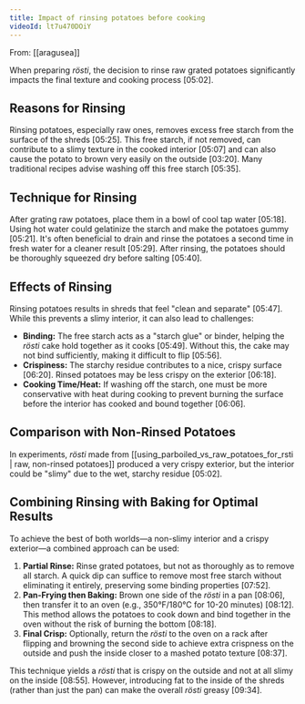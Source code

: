 ```yaml
---
title: Impact of rinsing potatoes before cooking
videoId: lt7u470DOiY
---
```


From: [[aragusea]] <br/> 

When preparing *rösti*, the decision to rinse raw grated potatoes significantly impacts the final texture and cooking process <a class="yt-timestamp" data-t="05:02">[05:02]</a>.

## Reasons for Rinsing
Rinsing potatoes, especially raw ones, removes excess free starch from the surface of the shreds <a class="yt-timestamp" data-t="05:25">[05:25]</a>. This free starch, if not removed, can contribute to a slimy texture in the cooked interior <a class="yt-timestamp" data-t="05:07">[05:07]</a> and can also cause the potato to brown very easily on the outside <a class="yt-timestamp" data-t="03:20">[03:20]</a>. Many traditional recipes advise washing off this free starch <a class="yt-timestamp" data-t="05:35">[05:35]</a>.

## Technique for Rinsing
After grating raw potatoes, place them in a bowl of cool tap water <a class="yt-timestamp" data-t="05:18">[05:18]</a>. Using hot water could gelatinize the starch and make the potatoes gummy <a class="yt-timestamp" data-t="05:21">[05:21]</a>. It's often beneficial to drain and rinse the potatoes a second time in fresh water for a cleaner result <a class="yt-timestamp" data-t="05:29">[05:29]</a>. After rinsing, the potatoes should be thoroughly squeezed dry before salting <a class="yt-timestamp" data-t="05:40">[05:40]</a>.

## Effects of Rinsing
Rinsing potatoes results in shreds that feel "clean and separate" <a class="yt-timestamp" data-t="05:47">[05:47]</a>. While this prevents a slimy interior, it can also lead to challenges:
*   **Binding:** The free starch acts as a "starch glue" or binder, helping the *rösti* cake hold together as it cooks <a class="yt-timestamp" data-t="05:49">[05:49]</a>. Without this, the cake may not bind sufficiently, making it difficult to flip <a class="yt-timestamp" data-t="05:56">[05:56]</a>.
*   **Crispiness:** The starchy residue contributes to a nice, crispy surface <a class="yt-timestamp" data-t="06:20">[06:20]</a>. Rinsed potatoes may be less crispy on the exterior <a class="yt-timestamp" data-t="06:18">[06:18]</a>.
*   **Cooking Time/Heat:** If washing off the starch, one must be more conservative with heat during cooking to prevent burning the surface before the interior has cooked and bound together <a class="yt-timestamp" data-t="06:06">[06:06]</a>.

## Comparison with Non-Rinsed Potatoes
In experiments, *rösti* made from [[using_parboiled_vs_raw_potatoes_for_rsti | raw, non-rinsed potatoes]] produced a very crispy exterior, but the interior could be "slimy" due to the wet, starchy residue <a class="yt-timestamp" data-t="05:02">[05:02]</a>.

## Combining Rinsing with Baking for Optimal Results
To achieve the best of both worlds—a non-slimy interior and a crispy exterior—a combined approach can be used:
1.  **Partial Rinse:** Rinse grated potatoes, but not as thoroughly as to remove all starch. A quick dip can suffice to remove most free starch without eliminating it entirely, preserving some binding properties <a class="yt-timestamp" data-t="07:52">[07:52]</a>.
2.  **Pan-Frying then Baking:** Brown one side of the *rösti* in a pan <a class="yt-timestamp" data-t="08:06">[08:06]</a>, then transfer it to an oven (e.g., 350°F/180°C for 10-20 minutes) <a class="yt-timestamp" data-t="08:12">[08:12]</a>. This method allows the potatoes to cook down and bind together in the oven without the risk of burning the bottom <a class="yt-timestamp" data-t="08:18">[08:18]</a>.
3.  **Final Crisp:** Optionally, return the *rösti* to the oven on a rack after flipping and browning the second side to achieve extra crispness on the outside and push the inside closer to a mashed potato texture <a class="yt-timestamp" data-t="08:37">[08:37]</a>.

This technique yields a *rösti* that is crispy on the outside and not at all slimy on the inside <a class="yt-timestamp" data-t="08:55">[08:55]</a>. However, introducing fat to the inside of the shreds (rather than just the pan) can make the overall *rösti* greasy <a class="yt-timestamp" data-t="09:34">[09:34]</a>.